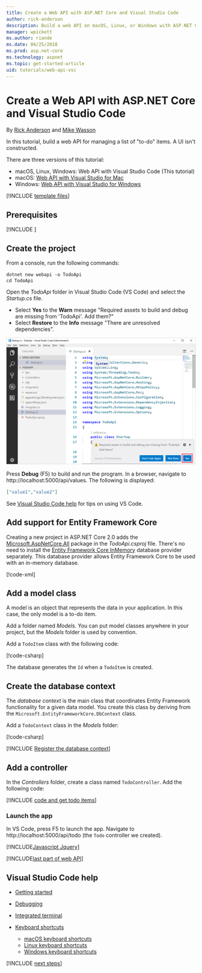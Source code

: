 ```yaml
---
title: Create a Web API with ASP.NET Core and Visual Studio Code
author: rick-anderson
description: Build a web API on macOS, Linux, or Windows with ASP.NET Core MVC and Visual Studio Code
manager: wpickett
ms.author: riande
ms.date: 04/25/2018
ms.prod: asp.net-core
ms.technology: aspnet
ms.topic: get-started-article
uid: tutorials/web-api-vsc
---
```

# Create a Web API with ASP.NET Core and Visual Studio Code

By [Rick Anderson](https://twitter.com/RickAndMSFT) and [Mike Wasson](https://github.com/mikewasson)

In this tutorial, build a web API for managing a list of "to-do" items. A UI isn't constructed.

There are three versions of this tutorial:

* macOS, Linux, Windows: Web API with Visual Studio Code (This tutorial)
* macOS: [Web API with Visual Studio for Mac](xref:tutorials/first-web-api-mac)
* Windows: [Web API with Visual Studio for Windows](xref:tutorials/first-web-api)

<!-- WARNING: The code AND images in this doc are used by uid: tutorials/web-api-vsc, tutorials/first-web-api-mac and tutorials/first-web-api. If you change any code/images in this tutorial, update uid: tutorials/web-api-vsc -->

[!INCLUDE [template files](../includes/webApi/intro.md)]

## Prerequisites

[!INCLUDE [](~/includes/net-core-prereqs-vscode.md)]

## Create the project

From a console, run the following commands:

```console
dotnet new webapi -o TodoApi
cd TodoApi
```

Open the *TodoApi* folder in Visual Studio Code (VS Code) and select the *Startup.cs* file.

* Select **Yes** to the **Warn** message "Required assets to build and debug are missing from 'TodoApi'. Add them?"
* Select **Restore** to the **Info** message "There are unresolved dependencies".

<!-- uid: tutorials/first-mvc-app-xplat/start-mvc uses the pic below. If you change it, make sure it's consistent -->

![VS Code with Warn Required assets to build and debug are missing from 'TodoApi'. Add them? Don't ask Again, Not Now, Yes](web-api-vsc/_static/vsc_restore.png)

Press **Debug** (F5) to build and run the program. In a browser, navigate to http://localhost:5000/api/values. The following is displayed:

```json
["value1","value2"]
```

See [Visual Studio Code help](#visual-studio-code-help) for tips on using VS Code.

## Add support for Entity Framework Core

Creating a new project in ASP.NET Core 2.0 adds the [Microsoft.AspNetCore.All](https://www.nuget.org/packages/Microsoft.AspNetCore.All) package in the *TodoApi.csproj* file. There's no need to install the [Entity Framework Core InMemory](/ef/core/providers/in-memory/) database provider separately. This database provider allows Entity Framework Core to be used with an in-memory database.

[!code-xml[](first-web-api/sample/TodoApi/TodoApi.csproj?highlight=12)]

## Add a model class

A model is an object that represents the data in your application. In this case, the only model is a to-do item.

Add a folder named *Models*. You can put model classes anywhere in your project, but the *Models* folder is used by convention.

Add a `TodoItem` class with the following code:

[!code-csharp[](first-web-api/sample/TodoApi/Models/TodoItem.cs)]

The database generates the `Id` when a `TodoItem` is created.

## Create the database context

The *database context* is the main class that coordinates Entity Framework functionality for a given data model. You create this class by deriving from the `Microsoft.EntityFrameworkCore.DbContext` class.

Add a `TodoContext` class in the *Models* folder:

[!code-csharp[](first-web-api/sample/TodoApi/Models/TodoContext.cs)]

[!INCLUDE [Register the database context](../includes/webApi/register_dbContext.md)]

## Add a controller

In the *Controllers* folder, create a class named `TodoController`. Add the following code:

[!INCLUDE [code and get todo items](../includes/webApi/getTodoItems.md)]

### Launch the app

In VS Code, press F5 to launch the app. Navigate to http://localhost:5000/api/todo (the `Todo` controller we created).

[!INCLUDE[Javascript Jquery](../includes/webApi/add-javascript-jquery/index.md)]

[!INCLUDE[last part of web API](../includes/webApi/end.md)]

## Visual Studio Code help

* [Getting started](https://code.visualstudio.com/docs)
* [Debugging](https://code.visualstudio.com/docs/editor/debugging)
* [Integrated terminal](https://code.visualstudio.com/docs/editor/integrated-terminal)
* [Keyboard shortcuts](https://code.visualstudio.com/docs/getstarted/keybindings#_keyboard-shortcuts-reference)

  * [macOS keyboard shortcuts](https://code.visualstudio.com/shortcuts/keyboard-shortcuts-macos.pdf)
  * [Linux keyboard shortcuts](https://code.visualstudio.com/shortcuts/keyboard-shortcuts-linux.pdf)
  * [Windows keyboard shortcuts](https://code.visualstudio.com/shortcuts/keyboard-shortcuts-windows.pdf)

[!INCLUDE [next steps](../includes/webApi/next.md)]
